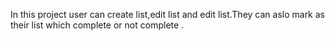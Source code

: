 In this project user can create list,edit list and edit list.They can aslo mark as their list which complete or not complete .
